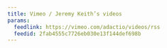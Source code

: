 ```yaml
---
title: Vimeo / Jeremy Keith’s videos
params:
  feedlink: https://vimeo.com/adactio/videos/rss
  feedid: 2fab4555c7726eb030e13f144def698b
---
```

